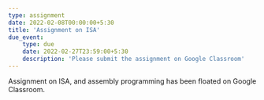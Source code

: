 ```yaml
---
type: assignment
date: 2022-02-08T00:00:00+5:30
title: 'Assignment on ISA'
due_event: 
    type: due
    date: 2022-02-27T23:59:00+5:30
    description: 'Please submit the assignment on Google Classroom'
---
```

Assignment on ISA, and assembly programming has been floated on Google Classroom.
